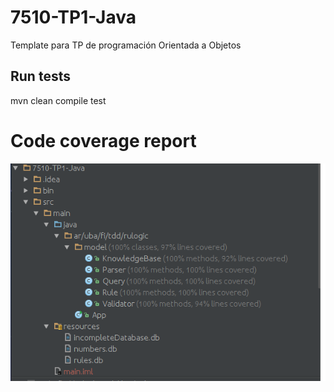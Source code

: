 # 7510-TP1-Java
Template para TP de programación Orientada a Objetos

## Run tests
mvn clean compile test

# Code coverage report
![alt text](https://github.com/MariaAgustina/7510-TP1-Java/blob/master/img/intellij%20coverage%20report.png)

